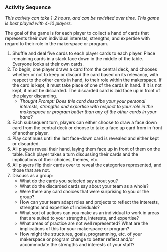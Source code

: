 ### Activity Sequence
*This activity can take 1-2 hours, and can be revisited over time. This game is best played with 4-10 players.*

The goal of the game is for each player to collect a hand of cards that represents their own individual interests, strengths, and expertise with regard to their role in the makerspace or program. 
1. Shuffle and deal five cards to each player cards to each player.  Place remaining cards in a stack face down in the middle of the table. Everyone looks at their own cards.
2. To begin, one player draws a card from the central deck, and chooses whether or not to keep or discard the card based on its relevancy, with respect to the other cards in hand, to their role within the makerspace. If the card is kept, it must take place of one of the cards in hand. If it is not kept, it must be discarded.  The discarded card is laid face up in front of the player discarding.
   * *Thought Prompt: Does this card describe your your personal interests, strengths and expertise with respect to your role in the makerspace or program better than any of the other cards in your hand?* 
3. Each subsequent turn, players can either choose to draw a face down card from the central deck or choose to take a face up card from in front of another player. 
4. Play continues until the last face-down card is revealed and either kept or discarded.
5. All players reveal their hand, laying them face up in front of them on the table. Each player takes a turn discussing their cards and the implications of their choices, themes, etc.
6. All players flip their cards over to reveal the categories represented, and those that are not.
7. Discuss as a group:
   * What do the cards you selected say about you?
   * What do the discarded cards say about your team as a whole?
   * Were there any card choices that were surprising to you or the group?
   * How can your team adapt roles and projects to reflect the interests, strengths and expertise of individuals?
   * What sort of actions can you make as an individual to work in areas that are suited to your strengths, interests, and expertise?
   * What areas of practice are not well represented? What are the implications of this for your makerspace or program? 
   * How might the structures, goals, programming, etc. of your makerspace or program change to better reflect and/or accommodate the strengths and interests of your staff?

